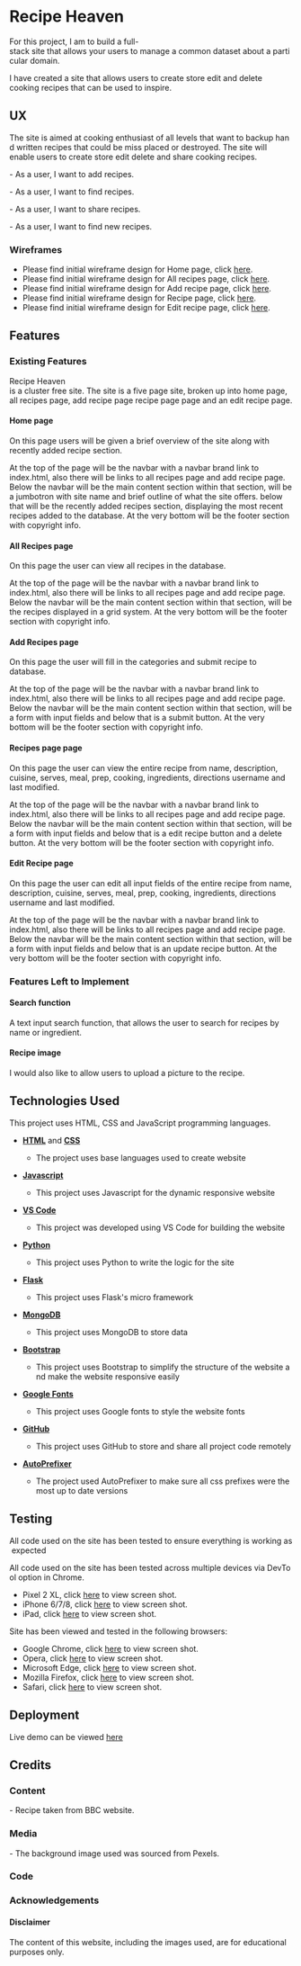 # Recipe Heaven

For this project, I am to build a full-stack site that allows your users to manage a common dataset about a particular domain.

I have created a site that allows users to create store edit and delete cooking recipes that can be used to inspire.

## UX

The site is aimed at cooking enthusiast of all levels that want to backup hand written recipes that could be miss placed or destroyed. The site will enable users to create store edit delete and share cooking recipes.

- As a user, I want to add recipes.

- As a user, I want to find recipes.

- As a user, I want to share recipes.

- As a user, I want to find new recipes.

### Wireframes

- Please find initial wireframe design for Home page, click <a href="wireframes/home-page-initial-wireframe-design.pdf">here</a>.
- Please find initial wireframe design for All recipes page, click <a href="wireframes/all-recipes-page-initial-wireframe-design.pdf">here</a>.
- Please find initial wireframe design for Add recipe page, click <a href="wireframes/add-recipe-page-initial-wireframe-design.pdf">here</a>.
- Please find initial wireframe design for Recipe page, click <a href="wireframes/recipe-page-initial-wireframe-design.pdf">here</a>.
- Please find initial wireframe design for Edit recipe page, click <a href="wireframes/edit-recipe-page-initial-wireframe-design.pdf">here</a>.

## Features

### Existing Features

Recipe Heaven is a cluster free site. The site is a five page site, broken up into home page, all recipes page, add recipe page recipe page page and an edit recipe page.

#### Home page

On this page users will be given a brief overview of the site along with recently added recipe section.

At the top of the page will be the navbar with a navbar brand link to index.html, also there will be links to all recipes page and add recipe page.
Below the navbar will be the main content section within that section, will be a jumbotron with site name and brief outline of what the site offers.
below that will be the recently added recipes section, displaying the most recent recipes added to the database.
At the very bottom will be the footer section with copyright info.

#### All Recipes page

On this page the user can view all recipes in the database.

At the top of the page will be the navbar with a navbar brand link to index.html, also there will be links to all recipes page and add recipe page.
Below the navbar will be the main content section within that section, will be the recipes displayed in a grid system.
At the very bottom will be the footer section with copyright info.

#### Add Recipes page

On this page the user will fill in the categories and submit recipe to database.

At the top of the page will be the navbar with a navbar brand link to index.html, also there will be links to all recipes page and add recipe page.
Below the navbar will be the main content section within that section, will be a form with input fields and below that is a submit button.
At the very bottom will be the footer section with copyright info.

#### Recipes page page

On this page the user can view the entire recipe from name, description, cuisine, serves, meal, prep, cooking, ingredients, directions username and last modified.

At the top of the page will be the navbar with a navbar brand link to index.html, also there will be links to all recipes page and add recipe page.
Below the navbar will be the main content section within that section, will be a form with input fields and below that is a edit recipe button and a delete button.
At the very bottom will be the footer section with copyright info.

#### Edit Recipe page

On this page the user can edit all input fields of the entire recipe from name, description, cuisine, serves, meal, prep, cooking, ingredients, directions username and last modified.

At the top of the page will be the navbar with a navbar brand link to index.html, also there will be links to all recipes page and add recipe page.
Below the navbar will be the main content section within that section, will be a form with input fields and below that is an update recipe button.
At the very bottom will be the footer section with copyright info.

### Features Left to Implement

#### Search function

A text input search function, that allows the user to search for recipes by name or ingredient.

#### Recipe image

I would also like to allow users to upload a picture to the recipe.

## Technologies Used

This project uses HTML, CSS and JavaScript programming languages.

- <a href="https://en.wikipedia.org/wiki/HTML5#References">**HTML**</a> and
  <a href="https://en.wikipedia.org/wiki/Cascading_Style_Sheets">**CSS**</a>

  - The project uses base languages used to create website

- <a href="https://en.wikipedia.org/wiki/JavaScript">**Javascript**</a>

  - This project uses Javascript for the dynamic responsive website

- <a href="https://code.visualstudio.com">**VS Code**</a>

  - This project was developed using VS Code for building the website

- <a href="https://www.python.org">**Python**</a>

  - This project uses Python to write the logic for the site

- <a href="https://flask.palletsprojects.com/en/1.1.x">**Flask**</a>

  - This project uses Flask's micro framework

- <a href="https://www.mongodb.com">**MongoDB**</a>

  - This project uses MongoDB to store data

- <a href="https://getbootstrap.com">**Bootstrap**</a>

  - This project uses Bootstrap to simplify the structure of the website and make the website responsive easily

- <a href="https://fonts.google.com">**Google Fonts**</a>

  - This project uses Google fonts to style the website fonts

- <a href="https://github.com">**GitHub**</a>

  - This project uses GitHub to store and share all project code remotely

- <a href="https://autoprefixer.github.io">**AutoPrefixer**</a>

  - The project used AutoPrefixer to make sure all css prefixes were the most up to date versions

## Testing

All code used on the site has been tested to ensure everything is working as expected

All code used on the site has been tested across multiple devices via DevTool option in Chrome.

- Pixel 2 XL, click <a href="testing/devices/rh-pixel2-xl-screen-shot.jpg">here</a> to view screen shot.
- iPhone 6/7/8, click <a href="testing/devices/rh-iphone-6-7-8-screen-shot.jpg">here</a> to view screen shot.
- iPad, click <a href="testing/devices/rh-ipad-screen-shot.jpg">here</a> to view screen shot.

Site has been viewed and tested in the following browsers:

- Google Chrome, click <a href="testing/browsers/rh-google-chrome-screen-shot.jpg">here</a> to view screen shot.
- Opera, click <a href="testing/browsers/rh-opera-screen-shot.jpg">here</a> to view screen shot.
- Microsoft Edge, click <a href="testing/browsers/rh-microsoft-edge-screen-shot.jpg">here</a> to view screen shot.
- Mozilla Firefox, click <a href="testing/browsers/rh-firefox-screen-shot.jpg">here</a> to view screen shot.
- Safari, click <a href="testing/browsers/rh-safari-screen-shot.jpg">here</a> to view screen shot.

## Deployment

Live demo can be viewed <a href="https://recipe-heaven-cookbook.herokuapp.com/">here</a>

## Credits

### Content

- Recipe taken from BBC website.

### Media

- The background image used was sourced from Pexels.

### Code

### Acknowledgements

#### Disclaimer

The content of this website, including the images used, are for educational purposes only.
